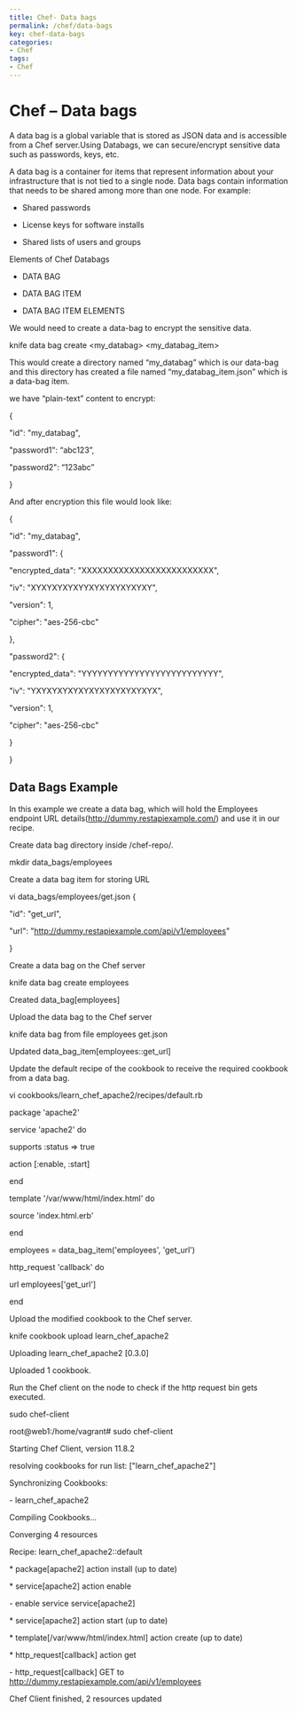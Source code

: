 ```yaml
---
title: Chef- Data bags
permalink: /chef/data-bags
key: chef-data-bags
categories:
- Chef
tags:
- Chef
---
```



Chef – Data bags
================

A data bag is a global variable that is stored as JSON data and is accessible
from a Chef server.Using Databags, we can secure/encrypt sensitive data such as
passwords, keys, etc.

A data bag is a container for items that represent information about your
infrastructure that is not tied to a single node. Data bags contain information
that needs to be shared among more than one node. For example:

-   Shared passwords

-   License keys for software installs

-   Shared lists of users and groups

Elements of Chef Databags

-   DATA BAG

-   DATA BAG ITEM

-   DATA BAG ITEM ELEMENTS

We would need to create a data-bag to encrypt the sensitive data.

knife data bag create \<my_databag\> \<my_databag_item\>

This would create a directory named “my_databag” which is our data-bag and this
directory has created a file named “my_databag_item.json” which is a data-bag
item.

we have “plain-text” content to encrypt:

{

"id": "my_databag",

"password1": “abc123”,

"password2": “123abc”

}

And after encryption this file would look like:

{

"id": "my_databag",

"password1": {

"encrypted_data": "XXXXXXXXXXXXXXXXXXXXXXXXX",

"iv": "XYXYXYXYXYYXYXYXYXYXYXY",

"version": 1,

"cipher": "aes-256-cbc"

},

"password2": {

"encrypted_data": "YYYYYYYYYYYYYYYYYYYYYYYYYY",

"iv": "YXYXYXYXYXYXYXYXYXYXYXYX",

"version": 1,

"cipher": "aes-256-cbc"

}

}

Data Bags Example
-----------------

In this example we create a data bag, which will hold the Employees endpoint URL
details(<http://dummy.restapiexample.com/>) and use it in our recipe.

Create data bag directory inside /chef-repo/.

mkdir data_bags/employees

Create a data bag item for storing URL

vi data_bags/employees/get.json {

"id": "get_url",

"url": "http://dummy.restapiexample.com/api/v1/employees"

}

Create a data bag on the Chef server

knife data bag create employees

Created data_bag[employees]

Upload the data bag to the Chef server

knife data bag from file employees get.json

Updated data_bag_item[employees::get_url]

Update the default recipe of the cookbook to receive the required cookbook from
a data bag.

vi cookbooks/learn_chef_apache2/recipes/default.rb

package 'apache2'

service 'apache2' do

supports :status =\> true

action [:enable, :start]

end

template '/var/www/html/index.html' do

source 'index.html.erb'

end

employees = data_bag_item('employees', 'get_url')

http_request 'callback' do

url employees['get_url']

end

Upload the modified cookbook to the Chef server.

knife cookbook upload learn_chef_apache2

Uploading learn_chef_apache2 [0.3.0]

Uploaded 1 cookbook.

Run the Chef client on the node to check if the http request bin gets executed.

sudo chef-client

root\@web1:/home/vagrant\# sudo chef-client

Starting Chef Client, version 11.8.2

resolving cookbooks for run list: ["learn_chef_apache2"]

Synchronizing Cookbooks:

\- learn_chef_apache2

Compiling Cookbooks...

Converging 4 resources

Recipe: learn_chef_apache2::default

\* package[apache2] action install (up to date)

\* service[apache2] action enable

\- enable service service[apache2]

\* service[apache2] action start (up to date)

\* template[/var/www/html/index.html] action create (up to date)

\* http_request[callback] action get

\- http_request[callback] GET to
http://dummy.restapiexample.com/api/v1/employees

Chef Client finished, 2 resources updated
